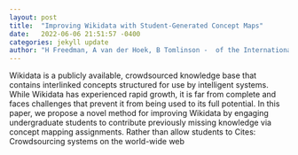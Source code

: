 ```yaml
---
layout: post
title:  "Improving Wikidata with Student-Generated Concept Maps"
date:   2022-06-06 21:51:57 -0400
categories: jekyll update
author: "H Freedman, A van der Hoek, B Tomlinson -  of the International AAAI Conference on , 2022"
---
```

Wikidata is a publicly available, crowdsourced knowledge base that contains interlinked concepts structured for use by intelligent systems. While Wikidata has experienced rapid growth, it is far from complete and faces challenges that prevent it from being used to its full potential. In this paper, we propose a novel method for improving Wikidata by engaging undergraduate students to contribute previously missing knowledge via concept mapping assignments. Rather than allow students to 
Cites: Crowdsourcing systems on the world-wide web